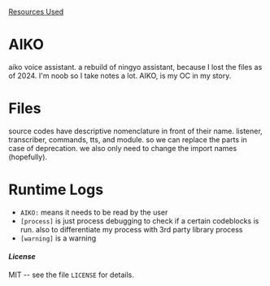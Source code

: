 [Resources Used](notes/resources-used.md)

# AIKO
aiko voice assistant. a rebuild of ningyo assistant, because I lost the files as of 2024. I'm noob so I take notes a lot. AIKO, is my OC in my story.

# Files
source codes have descriptive nomenclature in front of their name. listener, transcriber, commands, tts, and module. so we can replace the parts in case of deprecation. we also only need to change the import names (hopefully).

# Runtime Logs
- `AIKO:` means it needs to be read by the user
- `[process]` is just process debugging to check if a certain codeblocks is run. also to differentiate my process with 3rd party library process
- `[warning]` is a warning

#### *License*
MIT -- see the file `LICENSE` for details.
